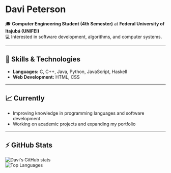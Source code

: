 # Davi Peterson

🎓 **Computer Engineering Student (4th Semester)** at **Federal University of Itajubá (UNIFEI)**  
💻 Interested in software development, algorithms, and computer systems.  

---

## 🚀 Skills & Technologies
- **Languages:** C, C++, Java, Python, JavaScript, Haskell  
- **Web Development:** HTML, CSS  

---

## 📈 Currently
- Improving knowledge in programming languages and software development  
- Working on academic projects and expanding my portfolio  

---

## ⚡ GitHub Stats
![Davi's GitHub stats](https://github-readme-stats.vercel.app/api?username=davipeterson&show_icons=true&theme=radical)  
![Top Languages](https://github-readme-stats.vercel.app/api/top-langs/?username=davipeterson&layout=compact&theme=radical)  
